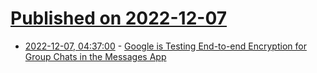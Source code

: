 # [Published on 2022-12-07](index.md)

* [2022-12-07, 04:37:00](https://soylentnews.org/article.pl?sid=22/12/06/130229&from=rss) - [Google is Testing End-to-end Encryption for Group Chats in the Messages App](https://soylentnews.org/article.pl?sid=22/12/06/130229&from=rss)
